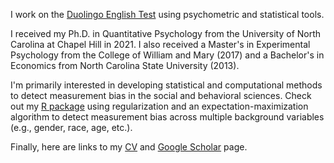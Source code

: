 I work on the [Duolingo English Test](https://englishtest.duolingo.com/) using psychometric and statistical tools.

I received my Ph.D. in Quantitative Psychology from the University of North Carolina at Chapel Hill in 2021. I also received a Master's in Experimental Psychology from the College of William and Mary (2017) and a Bachelor's in Economics from North Carolina State University (2013).

I'm primarily interested in developing statistical and computational methods to detect measurement bias in the social and behavioral sciences. Check out my [R package](https://cran.r-project.org/package=regDIF) using regularization and an expectation-maximization algorithm to detect measurement bias across multiple background variables (e.g., gender, race, age, etc.).

Finally, here are links to my [CV](https://github.com/wbelzak/wbelzak/blob/master/static/BelzakCV_Aug2021.pdf) and [Google Scholar](https://scholar.google.com/citations?hl=en&user=Lt-RGPwAAAAJ) page.
